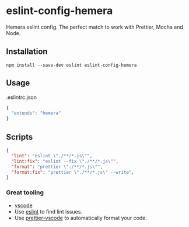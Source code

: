 # eslint-config-hemera

Hemera eslint config. The perfect match to work with Prettier, Mocha and Node.

## Installation

```
npm install --save-dev eslint eslint-config-hemera
```

## Usage

.eslintrc.json
```js
{
  "extends": "hemera"
}

```

## Scripts

```json
{
  "lint": "eslint \"./**/*.js\"",
  "lint:fix": "eslint --fix \"./**/*.js\"",
  "format": "prettier \"./**/*.js\"",
  "format:fix": "prettier \"./**/*.js\" --write",
}
```

### Great tooling

- [vscode](https://code.visualstudio.com/)
- Use [eslint](https://marketplace.visualstudio.com/items?itemName=dbaeumer.vscode-eslint) to find lint issues.
- Use [prettier-vscode](https://marketplace.visualstudio.com/items?itemName=esbenp.prettier-vscode) to automatically format your code.
